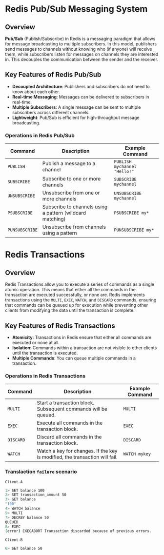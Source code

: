 # Redis Pub/Sub Messaging System

## Overview

**Pub/Sub** (Publish/Subscribe) in Redis is a messaging paradigm that allows for message broadcasting to multiple subscribers. In this model, publishers send messages to channels without knowing who (if anyone) will receive them, while subscribers listen for messages on channels they are interested in. This decouples the communication between the sender and the receiver.

## Key Features of Redis Pub/Sub

- **Decoupled Architecture**: Publishers and subscribers do not need to know about each other.
- **Real-time Messaging**: Messages can be delivered to subscribers in real-time.
- **Multiple Subscribers**: A single message can be sent to multiple subscribers across different channels.
- **Lightweight**: Pub/Sub is efficient for high-throughput message broadcasting.

### Operations in Redis Pub/Sub

| Command        | Description                                               | Example Command              |
| -------------- | --------------------------------------------------------- | ---------------------------- |
| `PUBLISH`      | Publish a message to a channel                            | `PUBLISH mychannel "Hello!"` |
| `SUBSCRIBE`    | Subscribe to one or more channels                         | `SUBSCRIBE mychannel`        |
| `UNSUBSCRIBE`  | Unsubscribe from one or more channels                     | `UNSUBSCRIBE mychannel`      |
| `PSUBSCRIBE`   | Subscribe to channels using a pattern (wildcard matching) | `PSUBSCRIBE my*`             |
| `PUNSUBSCRIBE` | Unsubscribe from channels using a pattern                 | `PUNSUBSCRIBE my*`           |


# Redis Transactions

## Overview

Redis Transactions allow you to execute a series of commands as a single atomic operation. This means that either all the commands in the transaction are executed successfully, or none are. Redis implements transactions using the `MULTI`, `EXEC`, `WATCH`, and `DISCARD` commands, ensuring that commands can be queued up for execution while preventing other clients from modifying the data until the transaction is complete.

## Key Features of Redis Transactions

- **Atomicity**: Transactions in Redis ensure that either all commands are executed or none at all.
- **Isolation**: Commands within a transaction are not visible to other clients until the transaction is executed.
- **Multiple Commands**: You can queue multiple commands in a transaction.

### Operations in Redis Transactions

| Command   | Description                                                                 | Example Command |
| --------- | --------------------------------------------------------------------------- | --------------- |
| `MULTI`   | Start a transaction block. Subsequent commands will be queued.              | `MULTI`         |
| `EXEC`    | Execute all commands in the transaction block.                              | `EXEC`          |
| `DISCARD` | Discard all commands in the transaction block.                              | `DISCARD`       |
| `WATCH`   | Watch a key for changes. If the key is modified, the transaction will fail. | `WATCH mykey`   |


### Translaction `failure` scenario

`Client-A`
```bash
1> SET balance 100
2> SET transaction_amount 50
3> GET balance
"100"
4> WATCH balance
5> MULTI
7> DECRBY balance 50
QUEUED
8> EXEC
(error) EXECABORT Transaction discarded because of previous errors.
```

`Client-B`
```bash
6> SET balance 50
```